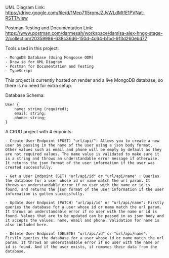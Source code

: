 UML Diagram Link: https://drive.google.com/file/d/1Mep71l5rpmJZJvWLdMtfE1PVNat-RSTT/view

Postman Testing and Documentation Link: https://www.postman.com/darmesah/workspace/damisa-alex-hngx-stage-2/collection/20359986-638c36d6-150d-4c64-b1bd-913d260ebd77

Tools used in this project:

    - MongoDB Database (Using Mongoose ODM)
    - Draw.io for UML Diagram
    - Postman for Documentation and Testing
    - TypeScript

This project is currently hosted on render and a live MongoDB database, so there is no need for extra setup.

Database Schema:

    User {
        name: string (required);
        email: string;
        phone: string;
    }

A CRUD project with 4 enpoints:

    - Create User Endpoint (POST) "url/api/": Allows you to create a new user by passing in the name of the user using a json body format. Other values such as email and phone will be empty by default as they are not required values. The name value is validated to make sure it is a string and throws an understandable error message if otherwise. It returns the json format of the user information if the user was created successfully.

    - Get a User Endpoint (GET) "url/api/id" or "url/api/name" : Queries the database for a user whose id or name match the url param. It throws an understandable error if no user with the name or id is found, and returns the json format of the user information if the user information is gotten successfully.

    - Update User Endpoint (PATCH) "url/api/id" or "url/api/name": Firstly queries the database for a user whose id or name match the url param. It throws an understandable error if no user with the name or id is found. Values that are to be updated can be passed in as json body and it accepts the values: name, email and phone. Validation for name is also included here.

    - Delete User Endpoint (DELETE) "url/api/id" or "url/api/name": Firstly queries the database for a user whose id or name match the url param. It throws an understandable error if no user with the name or id is found. And if the user exists, it removes their data from the database.
